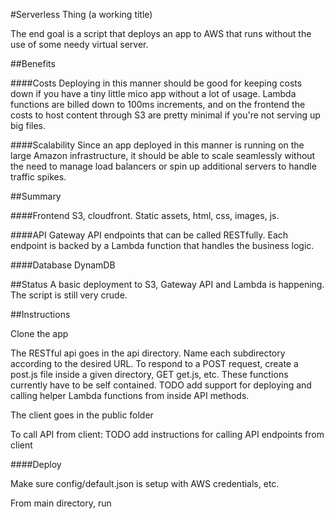 #Serverless Thing 
(a working title)

The end goal is a script that deploys an app to AWS that runs without the use of some needy virtual server. 


##Benefits

####Costs 
Deploying in this manner should be good for keeping costs down if you have a tiny little mico app without a lot of usage. Lambda functions are billed down to 100ms increments, and on the frontend the costs to host content through S3 are pretty minimal if you're not serving up big files.

####Scalability
Since an app deployed in this manner is running on the large Amazon infrastructure, it should be able to scale seamlessly without the need to manage load balancers or spin up additional servers to handle traffic spikes.


##Summary

####Frontend
S3, cloudfront. Static assets, html, css, images, js.

####API
Gateway API endpoints that can be called RESTfully. Each endpoint is backed by a Lambda function that handles the business logic.

####Database
DynamDB


##Status
A basic deployment to S3, Gateway API and Lambda is happening. The script is still very crude.


##Instructions

Clone the app

The RESTful api goes in the api directory. Name each subdirectory according to the desired URL. To respond to a POST request, create a post.js file inside a given directory, GET get.js, etc. These functions currently have to be self contained. TODO add support for deploying and calling helper Lambda functions from inside API methods.

The client goes in the public folder

To call API from client: TODO add instructions for calling API endpoints from client

####Deploy

Make sure config/default.json is setup with AWS credentials, etc.

From main directory, run 
````node deploy.js


